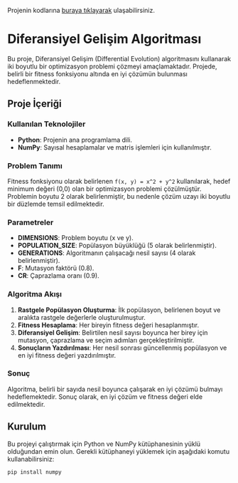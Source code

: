 Projenin kodlarına [buraya tıklayarak](https://colab.research.google.com/drive/1wl3IkTDNqjwMwuyzyO4LR-QgT3ZbBOhe#revisionId=0B2nNk3QINWyYa08rMDAvdU9jZmZPR1lCVUdjdzBIcFh3eUw4PQ) ulaşabilirsiniz.
# Diferansiyel Gelişim Algoritması

Bu proje, Diferansiyel Gelişim (Differential Evolution) algoritmasını kullanarak iki boyutlu bir optimizasyon problemi çözmeyi amaçlamaktadır. Projede, belirli bir fitness fonksiyonu altında en iyi çözümün bulunması hedeflenmektedir. 

## Proje İçeriği

### Kullanılan Teknolojiler
- **Python**: Projenin ana programlama dili.
- **NumPy**: Sayısal hesaplamalar ve matris işlemleri için kullanılmıştır.

### Problem Tanımı
Fitness fonksiyonu olarak belirlenen `f(x, y) = x^2 + y^2` kullanılarak, hedef minimum değeri (0,0) olan bir optimizasyon problemi çözülmüştür. Problemin boyutu 2 olarak belirlenmiştir, bu nedenle çözüm uzayı iki boyutlu bir düzlemde temsil edilmektedir.

### Parametreler
- **DIMENSIONS**: Problem boyutu (x ve y).
- **POPULATION_SIZE**: Popülasyon büyüklüğü (5 olarak belirlenmiştir).
- **GENERATIONS**: Algoritmanın çalışacağı nesil sayısı (4 olarak belirlenmiştir).
- **F**: Mutasyon faktörü (0.8).
- **CR**: Çaprazlama oranı (0.9).

### Algoritma Akışı
1. **Rastgele Popülasyon Oluşturma**: İlk popülasyon, belirlenen boyut ve aralıkta rastgele değerlerle oluşturulmuştur.
2. **Fitness Hesaplama**: Her bireyin fitness değeri hesaplanmıştır.
3. **Diferansiyel Gelişim**: Belirtilen nesil sayısı boyunca her birey için mutasyon, çaprazlama ve seçim adımları gerçekleştirilmiştir.
4. **Sonuçların Yazdırılması**: Her nesil sonrası güncellenmiş popülasyon ve en iyi fitness değeri yazdırılmıştır.

### Sonuç
Algoritma, belirli bir sayıda nesil boyunca çalışarak en iyi çözümü bulmayı hedeflemektedir. Sonuç olarak, en iyi çözüm ve fitness değeri elde edilmektedir.

## Kurulum
Bu projeyi çalıştırmak için Python ve NumPy kütüphanesinin yüklü olduğundan emin olun. Gerekli kütüphaneyi yüklemek için aşağıdaki komutu kullanabilirsiniz:

```bash
pip install numpy

